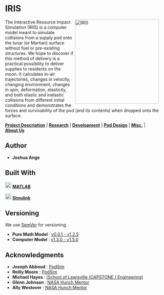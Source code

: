 # IRIS
<img src="https://i.imgur.com/b68WLn6.png" alt="IRIS" img align="right" width="275"> The Interactive Resource Impact Simulation (IRIS) is a computer model meant to simulate collisions from a supply pod onto the lunar (or Martian) surface without fuel or pre-existing structures. We hope to discover if this method of delivery is a practical possibility to deliver supplies to residents on the moon. It calculates in-air trajectories, changes in velocity, changing environment, changes in spin, deformation, elasticity, and both elastic and inelastic collisions from different initial conditions and demonstrates the forces and survivability of the pod (and its contents) when dropped onto the surface. 

 **[Project Description](https://sites.google.com/view/lunariris/home)** |
 **[Research](https://sites.google.com/view/lunariris/research)** |
 **[Development](https://sites.google.com/view/lunariris/development)** |
 **[Pod Design](https://sites.google.com/view/lunariris/pod-design)** |
 **[Misc.](https://sites.google.com/view/lunariris/misc)** |
 **[About Us](https://sites.google.com/view/lunariris/about-us)**

## Author

 - **Joshua Ange** 

## Built With

<img src="https://www.mathworks.com/company/newsletters/articles/the-mathworks-logo-is-an-eigenfunction-of-the-wave-equation/_jcr_content/mainParsys/image_2.adapt.480.high.gif/1469941373397.gif" alt="IRIS" width="20"> **[MATLAB](https://www.mathworks.com/products/matlab.html)**
 
<img src="https://upload.wikimedia.org/wikipedia/en/3/36/Simulink_Logo_%28non-wordmark%29.png" alt="IRIS" width="20"> **[Simulink](https://www.mathworks.com/products/simulink.html)**


## Versioning

We use [SemVer](http://semver.org/) for versioning. 
 - **Pure Math Model** : [v0.0.1 - v1.2.5](https://drive.google.com/drive/folders/1FzgV2VZ2vUqmJMdBZwvcKxr8KKvC1Fx6?usp=sharing) 
 - **Computer Model** : [v1.3.0 - v1.5.0](https://github.com/joshuaange/IRIS/tags)

## Acknowledgments

- **Joseph Abboud** : [PodSim](https://github.com/SpamSPez/PodSim)
- **Reilly Moore** : [PodSim](https://github.com/SpamSPez/PodSim)
- **Michael Hayes** : [iSchool of Lewisville (CAPSTONE / Engineering)](https://sites.google.com/responsiveed.com/capstoneengineering)
- **Glenn Johnson** : [NASA Hunch Mentor](glenn.f.johnson@nasa.gov)
- **Ally Westover** : [NASA Hunch Mentor](allison.r.westover@nasa.gov)
